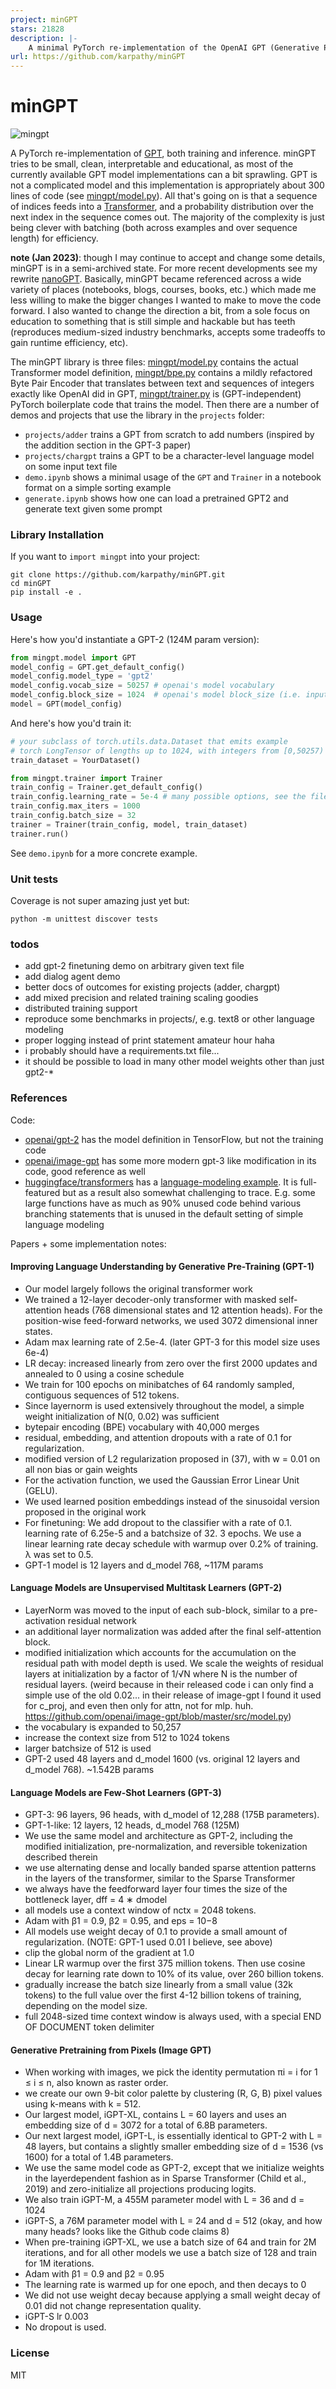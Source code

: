```yaml
---
project: minGPT
stars: 21828
description: |-
    A minimal PyTorch re-implementation of the OpenAI GPT (Generative Pretrained Transformer) training
url: https://github.com/karpathy/minGPT
---
```



# minGPT

![mingpt](mingpt.jpg)

A PyTorch re-implementation of [GPT](https://github.com/openai/gpt-2), both training and inference. minGPT tries to be small, clean, interpretable and educational, as most of the currently available GPT model implementations can a bit sprawling. GPT is not a complicated model and this implementation is appropriately about 300 lines of code (see [mingpt/model.py](mingpt/model.py)). All that's going on is that a sequence of indices feeds into a [Transformer](https://arxiv.org/abs/1706.03762), and a probability distribution over the next index in the sequence comes out. The majority of the complexity is just being clever with batching (both across examples and over sequence length) for efficiency.

**note (Jan 2023)**: though I may continue to accept and change some details, minGPT is in a semi-archived state. For more recent developments see my rewrite [nanoGPT](https://github.com/karpathy/nanoGPT). Basically, minGPT became referenced across a wide variety of places (notebooks, blogs, courses, books, etc.) which made me less willing to make the bigger changes I wanted to make to move the code forward. I also wanted to change the direction a bit, from a sole focus on education to something that is still simple and hackable but has teeth (reproduces medium-sized industry benchmarks, accepts some tradeoffs to gain runtime efficiency, etc).

The minGPT library is three files: [mingpt/model.py](mingpt/model.py) contains the actual Transformer model definition, [mingpt/bpe.py](mingpt/bpe.py) contains a mildly refactored Byte Pair Encoder that translates between text and sequences of integers exactly like OpenAI did in GPT, [mingpt/trainer.py](mingpt/trainer.py) is (GPT-independent) PyTorch boilerplate code that trains the model. Then there are a number of demos and projects that use the library in the `projects` folder:

- `projects/adder` trains a GPT from scratch to add numbers (inspired by the addition section in the GPT-3 paper)
- `projects/chargpt` trains a GPT to be a character-level language model on some input text file
- `demo.ipynb` shows a minimal usage of the `GPT` and `Trainer` in a notebook format on a simple sorting example
- `generate.ipynb` shows how one can load a pretrained GPT2 and generate text given some prompt

### Library Installation

If you want to `import mingpt` into your project:

```
git clone https://github.com/karpathy/minGPT.git
cd minGPT
pip install -e .
```

### Usage

Here's how you'd instantiate a GPT-2 (124M param version):

```python
from mingpt.model import GPT
model_config = GPT.get_default_config()
model_config.model_type = 'gpt2'
model_config.vocab_size = 50257 # openai's model vocabulary
model_config.block_size = 1024  # openai's model block_size (i.e. input context length)
model = GPT(model_config)
```

And here's how you'd train it:

```python
# your subclass of torch.utils.data.Dataset that emits example
# torch LongTensor of lengths up to 1024, with integers from [0,50257)
train_dataset = YourDataset()

from mingpt.trainer import Trainer
train_config = Trainer.get_default_config()
train_config.learning_rate = 5e-4 # many possible options, see the file
train_config.max_iters = 1000
train_config.batch_size = 32
trainer = Trainer(train_config, model, train_dataset)
trainer.run()
```

See `demo.ipynb` for a more concrete example.

### Unit tests

Coverage is not super amazing just yet but:

```
python -m unittest discover tests
```

### todos

- add gpt-2 finetuning demo on arbitrary given text file
- add dialog agent demo
- better docs of outcomes for existing projects (adder, chargpt)
- add mixed precision and related training scaling goodies
- distributed training support
- reproduce some benchmarks in projects/, e.g. text8 or other language modeling
- proper logging instead of print statement amateur hour haha
- i probably should have a requirements.txt file...
- it should be possible to load in many other model weights other than just gpt2-\*

### References

Code:

- [openai/gpt-2](https://github.com/openai/gpt-2) has the model definition in TensorFlow, but not the training code
- [openai/image-gpt](https://github.com/openai/image-gpt) has some more modern gpt-3 like modification in its code, good reference as well
- [huggingface/transformers](https://github.com/huggingface/transformers) has a [language-modeling example](https://github.com/huggingface/transformers/tree/master/examples/pytorch/language-modeling). It is full-featured but as a result also somewhat challenging to trace. E.g. some large functions have as much as 90% unused code behind various branching statements that is unused in the default setting of simple language modeling

Papers + some implementation notes:

#### Improving Language Understanding by Generative Pre-Training (GPT-1)

- Our model largely follows the original transformer work
- We trained a 12-layer decoder-only transformer with masked self-attention heads (768 dimensional states and 12 attention heads). For the position-wise feed-forward networks, we used 3072 dimensional inner states.
- Adam max learning rate of 2.5e-4. (later GPT-3 for this model size uses 6e-4)
- LR decay: increased linearly from zero over the first 2000 updates and annealed to 0 using a cosine schedule
- We train for 100 epochs on minibatches of 64 randomly sampled, contiguous sequences of 512 tokens.
- Since layernorm is used extensively throughout the model, a simple weight initialization of N(0, 0.02) was sufficient
- bytepair encoding (BPE) vocabulary with 40,000 merges
- residual, embedding, and attention dropouts with a rate of 0.1 for regularization.
- modified version of L2 regularization proposed in (37), with w = 0.01 on all non bias or gain weights
- For the activation function, we used the Gaussian Error Linear Unit (GELU).
- We used learned position embeddings instead of the sinusoidal version proposed in the original work
- For finetuning: We add dropout to the classifier with a rate of 0.1. learning rate of 6.25e-5 and a batchsize of 32. 3 epochs. We use a linear learning rate decay schedule with warmup over 0.2% of training. λ was set to 0.5.
- GPT-1 model is 12 layers and d_model 768, ~117M params

#### Language Models are Unsupervised Multitask Learners (GPT-2)

- LayerNorm was moved to the input of each sub-block, similar to a pre-activation residual network
- an additional layer normalization was added after the final self-attention block.
- modified initialization which accounts for the accumulation on the residual path with model depth is used. We scale the weights of residual layers at initialization by a factor of 1/√N where N is the number of residual layers. (weird because in their released code i can only find a simple use of the old 0.02... in their release of image-gpt I found it used for c_proj, and even then only for attn, not for mlp. huh. https://github.com/openai/image-gpt/blob/master/src/model.py)
- the vocabulary is expanded to 50,257
- increase the context size from 512 to 1024 tokens
- larger batchsize of 512 is used
- GPT-2 used 48 layers and d_model 1600 (vs. original 12 layers and d_model 768). ~1.542B params

#### Language Models are Few-Shot Learners (GPT-3)

- GPT-3: 96 layers, 96 heads, with d_model of 12,288 (175B parameters).
- GPT-1-like: 12 layers, 12 heads, d_model 768 (125M)
- We use the same model and architecture as GPT-2, including the modified initialization, pre-normalization, and reversible tokenization described therein
- we use alternating dense and locally banded sparse attention patterns in the layers of the transformer, similar to the Sparse Transformer
- we always have the feedforward layer four times the size of the bottleneck layer, dff = 4 ∗ dmodel
- all models use a context window of nctx = 2048 tokens.
- Adam with β1 = 0.9, β2 = 0.95, and eps = 10−8
- All models use weight decay of 0.1 to provide a small amount of regularization. (NOTE: GPT-1 used 0.01 I believe, see above)
- clip the global norm of the gradient at 1.0
- Linear LR warmup over the first 375 million tokens. Then use cosine decay for learning rate down to 10% of its value, over 260 billion tokens.
- gradually increase the batch size linearly from a small value (32k tokens) to the full value over the first 4-12 billion tokens of training, depending on the model size.
- full 2048-sized time context window is always used, with a special END OF DOCUMENT token delimiter

#### Generative Pretraining from Pixels (Image GPT)

- When working with images, we pick the identity permutation πi = i for 1 ≤ i ≤ n, also known as raster order.
- we create our own 9-bit color palette by clustering (R, G, B) pixel values using k-means with k = 512.
- Our largest model, iGPT-XL, contains L = 60 layers and uses an embedding size of d = 3072 for a total of 6.8B parameters.
- Our next largest model, iGPT-L, is essentially identical to GPT-2 with L = 48 layers, but contains a slightly smaller embedding size of d = 1536 (vs 1600) for a total of 1.4B parameters.
- We use the same model code as GPT-2, except that we initialize weights in the layerdependent fashion as in Sparse Transformer (Child et al., 2019) and zero-initialize all projections producing logits.
- We also train iGPT-M, a 455M parameter model with L = 36 and d = 1024
- iGPT-S, a 76M parameter model with L = 24 and d = 512 (okay, and how many heads? looks like the Github code claims 8)
- When pre-training iGPT-XL, we use a batch size of 64 and train for 2M iterations, and for all other models we use a batch size of 128 and train for 1M iterations.
- Adam with β1 = 0.9 and β2 = 0.95
- The learning rate is warmed up for one epoch, and then decays to 0
- We did not use weight decay because applying a small weight decay of 0.01 did not change representation quality.
- iGPT-S lr 0.003
- No dropout is used.

### License

MIT

